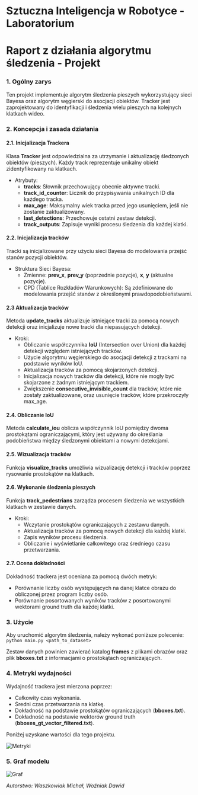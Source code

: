 # Sztuczna Inteligencja w Robotyce - Laboratorium
# Raport z działania algorytmu śledzenia - Projekt

### 1. Ogólny zarys

Ten projekt implementuje algorytm śledzenia pieszych wykorzystujący sieci Bayesa oraz algorytm węgierski do asocjacji obiektów. Tracker jest zaprojektowany do identyfikacji i śledzenia wielu pieszych na kolejnych klatkach wideo.

### 2. Koncepcja i zasada działania

#### 2.1. Inicjalizacja Trackera

Klasa **Tracker** jest odpowiedzialna za utrzymanie i aktualizację śledzonych obiektów (pieszych). Każdy track reprezentuje unikalny obiekt zidentyfikowany na klatkach.
- Atrybuty:
  - **tracks**: Słownik przechowujący obecnie aktywne tracki.
  - **track_id_counter**: Licznik do przypisywania unikalnych ID dla każdego tracka.
  - **max_age**: Maksymalny wiek tracka przed jego usunięciem, jeśli nie zostanie zaktualizowany.
  - **last_detections**: Przechowuje ostatni zestaw detekcji.
  - **track_outputs**: Zapisuje wyniki procesu śledzenia dla każdej klatki.

#### 2.2. Inicjalizacja tracków
Tracki są inicjalizowane przy użyciu sieci Bayesa do modelowania przejść stanów pozycji obiektów.
- Struktura Sieci Bayesa:
  - Zmienne: **prev_x**, **prev_y** (poprzednie pozycje), **x**, **y** (aktualne pozycje).
  - CPD (Tablice Rozkładów Warunkowych): Są zdefiniowane do modelowania przejść stanów z określonymi prawdopodobieństwami.

#### 2.3 Aktualizacja tracków
Metoda **update_tracks** aktualizuje istniejące tracki za pomocą nowych detekcji oraz inicjalizuje nowe tracki dla niepasujących detekcji.
- Kroki:
  - Obliczanie współczynnika **IoU** (Intersection over Union) dla każdej detekcji względem istniejących tracków.
  - Użycie algorytmu węgierskiego do asocjacji detekcji z trackami na podstawie wyników IoU.
  - Aktualizacja tracków za pomocą skojarzonych detekcji.
  - Inicjalizacja nowych tracków dla detekcji, które nie mogły być skojarzone z żadnym istniejącym trackiem.
  - Zwiększenie **consecutive_invisible_count** dla tracków, które nie zostały zaktualizowane, oraz usunięcie tracków, które przekroczyły max_age.

#### 2.4. Obliczanie IoU
Metoda **calculate_iou** oblicza współczynnik IoU pomiędzy dwoma prostokątami ograniczającymi, który jest używany do określania podobieństwa między śledzonymi obiektami a nowymi detekcjami.

#### 2.5. Wizualizacja tracków
Funkcja **visualize_tracks** umożliwia wizualizację detekcji i tracków poprzez rysowanie prostokątów na klatkach.

#### 2.6. Wykonanie śledzenia pieszych
Funkcja **track_pedestrians** zarządza procesem śledzenia we wszystkich klatkach w zestawie danych.
- Kroki:
  - Wczytanie prostokątów ograniczających z zestawu danych.
  - Aktualizacja tracków za pomocą nowych detekcji dla każdej klatki.
  - Zapis wyników procesu śledzenia.
  - Obliczanie i wyświetlanie całkowitego oraz średniego czasu przetwarzania.

#### 2.7. Ocena dokładności
Dokładność trackera jest oceniana za pomocą dwóch metryk:
- Porównanie liczby osób występujących na danej klatce obrazu do obliczonej przez program liczby osób.
- Porównanie posortowanych wyników tracków z posortowanymi wektorami ground truth dla każdej klatki.

### 3. Użycie
Aby uruchomić algorytm śledzenia, należy wykonać poniższe polecenie:
```python main.py <path_to_dataset>```

Zestaw danych powinien zawierać katalog **frames** z plikami obrazów oraz plik **bboxes.txt** z informacjami o prostokątach ograniczających.

### 4. Metryki wydajności
Wydajność trackera jest mierzona poprzez:
- Całkowity czas wykonania.
- Średni czas przetwarzania na klatkę.
- Dokładność na podstawie prostokątów ograniczających (**bboxes.txt**).
- Dokładność na podstawie wektorów ground truth (**bboxes_gt_vector_filtered.txt**).

Poniżej uzyskane wartości dla tego projektu.

![Metryki](https://github.com/div-57/SIwR-lab-project/blob/main/img/metryki_wydajnosci.png)

### 5. Graf modelu

![Graf](https://github.com/div-57/SIwR-lab-project/blob/main/img/graf.png)


*Autorstwo: Waszkowiak Michał, Woźniak Dawid*
